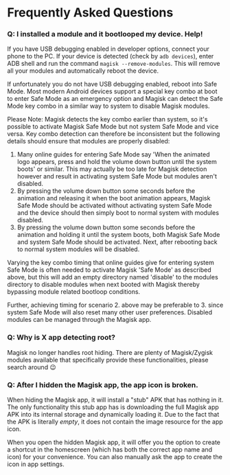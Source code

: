 # Frequently Asked Questions

### Q: I installed a module and it bootlooped my device. Help!

If you have USB debugging enabled in developer options, connect your phone to the PC. If your device is detected (check by `adb devices`), enter ADB shell and run the command `magisk --remove-modules`. This will remove all your modules and automatically reboot the device.

If unfortunately you do not have USB debugging enabled, reboot into Safe Mode. Most modern Android devices support a special key combo at boot to enter Safe Mode as an emergency option and Magisk can detect the Safe Mode key combo in a similar way to system to disable Magisk modules.

Please Note: Magisk detects the key combo earlier than system, so it's possible to activate Magisk Safe Mode but not system Safe Mode and vice versa. Key combo detection can therefore be inconsistent but the following details should ensure that modules are properly disabled:
1) Many online guides for entering Safe Mode say 'When the animated logo appears, press and hold the volume down button until the system boots' or similar. This may actually be too late for Magisk detection however and result in activating system Safe Mode but modules aren't disabled.
2) By pressing the volume down button some seconds before the animation and releasing it when the boot animation appears, Magisk Safe Mode should be activated without activating system Safe Mode and the device should then simply boot to normal system with modules disabled.
3) By pressing the volume down button some seconds before the animation and holding it until the system boots, both Magisk Safe Mode and system Safe Mode should be activated. Next, after rebooting back to normal system modules will be disabled.

Varying the key combo timing that online guides give for entering system Safe Mode is often needed to activate Magisk 'Safe Mode' as described above, but this will add an empty directory named 'disable' to the modules directory to disable modules when next booted with Magisk thereby bypassing module related bootloop conditions.

Further, achieving timing for scenario 2. above may be preferable to 3. since system Safe Mode will also reset many other user preferences. Disabled modules can be managed through the Magisk app.

### Q: Why is X app detecting root?

Magisk no longer handles root hiding. There are plenty of Magisk/Zygisk modules available that specifically provide these functionalities, please search around 😉

### Q: After I hidden the Magisk app, the app icon is broken.

When hiding the Magisk app, it will install a "stub" APK that has nothing in it. The only functionality this stub app has is downloading the full Magisk app APK into its internal storage and dynamically loading it. Due to the fact that the APK is literally _empty_, it does not contain the image resource for the app icon.

When you open the hidden Magisk app, it will offer you the option to create a shortcut in the homescreen (which has both the correct app name and icon) for your convenience. You can also manually ask the app to create the icon in app settings.
